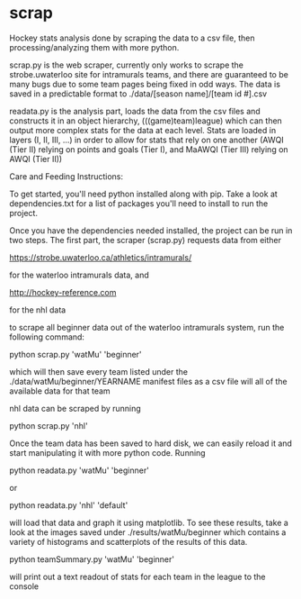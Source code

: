 # scrap
Hockey stats analysis done by scraping the data to a csv file, then processing/analyzing them with more python.

scrap.py is the web scraper, currently only works to scrape the strobe.uwaterloo site for intramurals teams,
and there are guaranteed to be many bugs due to some team pages being fixed in odd ways. The data is saved 
in a predictable format to ./data/[season name]/[team id #].csv

readata.py is the analysis part, loads the data from the csv files and constructs it in an object hierarchy,
(((game)team)league) which can then output more complex stats for the data at each level. Stats are loaded
in layers (I, II, III, ...) in order to allow for stats that rely on one another 
(AWQI (Tier II) relying on points and goals (Tier I), and MaAWQI (Tier III) relying on AWQI (Tier II))



Care and Feeding Instructions:

To get started, you'll need python installed along with pip. Take a look at
dependencies.txt for a list of packages you'll need to install to run the
project.

Once you have the dependencies needed installed, the project can be run in
two steps. The first part, the scraper (scrap.py) requests data from either

https://strobe.uwaterloo.ca/athletics/intramurals/

for the waterloo intramurals data, and

http://hockey-reference.com

for the nhl data

to scrape all beginner data out of the waterloo intramurals system, run the
following command:

python scrap.py 'watMu' 'beginner'

which will then save every team listed under the ./data/watMu/beginner/YEARNAME
manifest files as a csv file will all of the available data for that team

nhl data can be scraped by running

python scrap.py 'nhl'



Once the team data has been saved to hard disk, we can easily reload it and
start manipulating it with more python code. Running

python readata.py 'watMu' 'beginner'

or

python readata.py 'nhl' 'default'

will load that data and graph it using matplotlib. To see these
results, take a look at the images saved under ./results/watMu/beginner
which contains a variety of histograms and scatterplots of the results of
this data.


python teamSummary.py 'watMu' 'beginner'

will print out a text readout of stats for each team in the league
to the console

